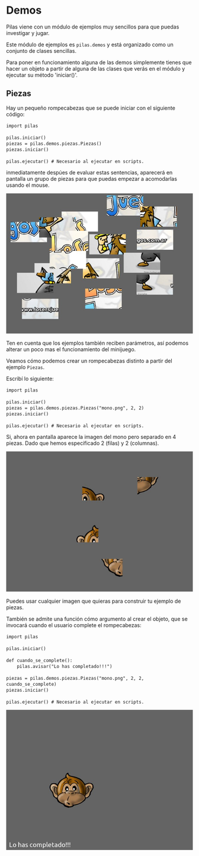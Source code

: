 # Demos

Pilas viene con un módulo de ejemplos muy sencillos
para que puedas investigar y jugar.

Este módulo de ejemplos es ``pilas.demos`` y está
organizado como un conjunto de clases sencillas.

Para poner en funcionamiento alguna de las demos
simplemente tienes que hacer un objeto a partir
de alguna de las clases que verás en el módulo y ejecutar su método 'iniciar()'.

## Piezas

Hay un pequeño rompecabezas que se puede iniciar con el siguiente código:


    import pilas

    pilas.iniciar()
    piezas = pilas.demos.piezas.Piezas()
    piezas.iniciar()

    pilas.ejecutar() # Necesario al ejecutar en scripts.


inmediatamente despúes de evaluar estas sentencias, aparecerá en
pantalla un grupo de piezas para que puedas
empezar a acomodarlas usando el mouse.

![](imagenes/demos/piezas.jpg)

Ten en cuenta que los ejemplos también reciben parámetros, así
podemos alterar un poco mas el funcionamiento del minijuego.

Veamos cómo podemos crear un rompecabezas distinto a partir
del ejemplo ``Piezas``.

Escribí lo siguiente:

    import pilas

    pilas.iniciar()
    piezas = pilas.demos.piezas.Piezas("mono.png", 2, 2)
    piezas.iniciar()

    pilas.ejecutar() # Necesario al ejecutar en scripts.

Si, ahora en pantalla aparece la imagen del mono pero separado
en 4 piezas. Dado que hemos especificado 2 (filas) y 2 (columnas).

![](imagenes/demos/piezas_mono.jpg)


Puedes usar cualquier imagen que quieras para construir tu
ejemplo de piezas.

También se admite una función cómo argumento al
crear el objeto, que se invocará cuando el usuario
complete el rompecabezas:


    import pilas

    pilas.iniciar()

    def cuando_se_complete():
        pilas.avisar("Lo has completado!!!")

    piezas = pilas.demos.piezas.Piezas("mono.png", 2, 2, cuando_se_complete)
    piezas.iniciar()

    pilas.ejecutar() # Necesario al ejecutar en scripts.


![](imagenes/demos/piezas_completo.jpg)
